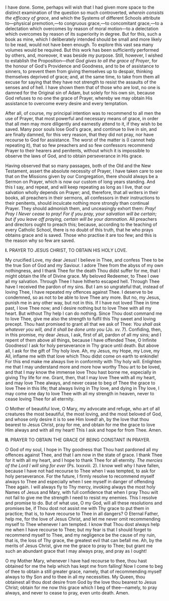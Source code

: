
I have done. Some, perhaps will wish that I had given more space to the distinct examination of the question so much controverted, *wherein consists the efficacy of grace*, and which the Systems of different Schools attribute to—physical premotion,—to congruous grace,—to concomitant grace,—to a delectation which overcomes by reason of moral motion—to a delectation which overcomes by reason of its superiority in degree. But for this, such a book as mine, which I deliberately intended should be small and more likely to be read, would not have been enough. To explore this vast sea many volumes would be required. But this work has been sufficiently performed by others, and, moreover, it was beside my purpose. Still, however, I wished to establish the Proposition—*that God gives to all the grace of Prayer*, for the honour of God\'s Providence and Goodness, and to be of assistance to sinners, to prevent them from giving themselves up to despair, thinking themselves deprived of grace; and, at the same time, to take from them all excuse for saying that they have not strength to resist the assaults of the senses and of hell. I have shown them that of those who are lost, no one is damned for the Original sin of Adam, but solely for his own sin, because God refuses to no one the grace of Prayer, whereby we may obtain His assistance to overcome every desire and every temptation.

After all, of course, my principal intention was to recommend to all men the use of Prayer, that most powerful and necessary means of grace, in order that all men may more diligently and earnestly attend to it, if they wish to be saved. Many poor souls lose God\'s grace, and continue to live in sin, and are finally damned, for this very reason, that they did not pray, nor have recourse to God for assistance. The worst of the matter is (I cannot help repeating it), that so few preachers and so few confessors recommend Prayer to their hearers and penitents, without which it is impossible to observe the laws of God, and to obtain perseverance in His grace.

Having observed that so many passages, both of the Old and the New Testament, assert the absolute necessity of Prayer, I have taken care to see that on the Missions given by our Congregation, there should always be a Sermon on Prayer, which is now our custom of long years standing. And this I say, and repeat, and will keep repeating as long as I live, that our salvation wholly depends on Prayer; and, therefore, that all writers in their books, all preachers in their sermons, all confessors in their instructions to their penitents, should inculcate nothing more strongly than continual Prayer. They should admonish them, and unceasingly exhort them: *Pray! Pray I Never cease to pray! For if you pray, your salvation will be certain; but if you leave off praying, certain will be your damnation*. All preachers and directors ought to preach this; because, according to the teaching of every Catholic School, there is no doubt of this truth, that he who prays obtains grace and is saved. Those who practise it are too few; and this is the reason why so few are saved.

**I\.** PRAYER TO JESUS CHRIST, TO OBTAIN HIS HOLY LOVE.

My crucified Love, my dear Jesus! I believe in Thee, and confess Thee to be the true Son of God and my Saviour. I adore Thee from the abyss of my own nothingness, and I thank Thee for the death Thou didst suffer for me, that I might obtain the life of Divine grace. My beloved Redeemer, to Thee I owe all my salvation. Through Thee I have hitherto escaped hell. Through Thee have I received the pardon of my sins. But I am so ungrateful that, instead of loving Thee, I have repeated my offences against Thee. I deserve to be condemned, so as not to be able to love Thee any more. But no, my Jesus, punish me in any other way, but not in this. If I have not loved Thee in time past, I love Thee now; and I desire nothing but to love Thee with all my heart. But without Thy help I can do nothing. Since Thou dost command me to love Thee, give me also the strength to fulfil this Thy sweet and loving precept. Thou hast promised to grant all that we ask of Thee: *You shall ask whatever you will, and it shall be done unto you* (Jo. xv. 7). Confiding, then, in this promise, my dear Jesus, I ask, first of all, pardon of all my sins; and I repent of them above all things, because I have offended Thee, O Infinite Goodness! I ask for holy perseverance in Thy grace until death. But above all, I ask for the gift of Thy holy love. Ah, my Jesus, my Hope, my Love, my All, inflame me with that love which Thou didst come on earth to enkindle! For this end make me always live in conformity with Thy holy will. Enlighten me that I may understand more and more how worthy Thou art to be loved, and that I may know the immense love Thou hast borne me, especially in giving Thy life for me. Grant, then, that I may love Thee with all my heart, and may love Thee always, and never cease to beg of Thee the grace to love Thee in this life; that always living in Thy love, and dying in Thy love, I may come one day to love Thee with all my strength in heaven, never to cease loving Thee for all eternity.

O Mother of beautiful love, O Mary, my advocate and refuge, who art of all creatures the most beautiful, the most loving, and the most beloved of God, and whose only desire it is to see Him loved! ah, by the love that thou bearest to Jesus Christ, pray for me, and obtain for me the grace to love Him always and with all my heart! This I ask and hope for from Thee. Amen.

**II\.** PRAYER TO OBTAIN THE GRACE OF BEING CONSTANT IN PRAYER.

O God of my soul, I hope in Thy goodness that Thou hast pardoned all my offences against Thee, and that I am now in the state of grace. I thank Thee for it with all my heart, and I hope to thank Thee for all eternity. *The mercies of the Lord I will sing for ever* (Ps. lxxxviii. 2). I know well why I have fallen, because I have not had recourse to Thee when I was tempted, to ask for holy perseverance. For the future, I firmly resolve to recommend myself always to Thee and especially when I see myself in danger of offending Thee again. I will always fly to Thy mercy, invoking always the most holy Names of Jesus and Mary, with full confidence that when I pray Thou wilt not fail to give me the strength I need to resist my enemies. This I resolve and promise to do. But of what use, O my God, will all these resolutions and promises be, if Thou dost not assist me with Thy grace to put them in practice; that is, to have recourse to Thee in all dangers? O Eternal Father, help me, for the love of Jesus Christ, and let me never omit recommending myself to Thee whenever I am tempted. I know that Thou dost always help me when I have recourse to Thee; but my fear is that I should forget to recommend myself to Thee, and my negligence be the cause of my ruin, that is, the loss of Thy grace, the greatest evil that can befall me. Ah, by the merits of Jesus Christ, give me the grace to pray to Thee; but grant me such an abundant grace that I may always pray, and pray as I ought!

O my Mother Mary, whenever I have had recourse to thee, thou hast obtained for me the help which has kept me from falling! Now I come to beg of thee to obtain a still greater grace, namely, that of recommending myself always to thy Son and to thee in all my necessities. My Queen, thou obtainest all thou dost desire from God by the love thou bearest to Jesus Christ; obtain for me now this grace which I beg of thee—namely, to pray always, and never to cease to pray, even unto death. Amen.

